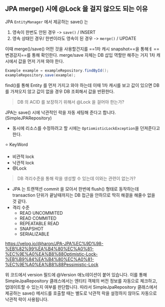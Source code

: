 JPA merge() 시에 @Lock 을 걸지 않으도 되는 이유
----

JPA `EntityManager` 에서 제공하는 save() 는 
1. 영속이 한번도 안된 경우 -> `save()` / INSERT
2. 영속 상태인 경우/ 한번이라도 영속이 된 경우 -> `merge()` / UPDATE

이때 merge()/save() 어떤 것을 사용할건지를 ==1차 캐시 snapshot==을 통해ㅔ ==변경감지==를 통해 확인한다. 
merge/save 자체는 DB 삽입 역할만 해주는 거지 1차 캐시에서 값을 먼저 가져 와야 한다. 

```java
Example example = exampleRepository.findById();
exampleRepository.save(example);
```

find()를 통해 Entity 를 먼저 가지고 와야 하는데 이때 1차 캐시를 보고
값이 있으면 DB 를 가져오지 않고 
값이 없을 경우 DB 조회해서 값을 반환한다. 

> DB 의 ACID 를 보장하기 위해서 @Lock 을 걸어야 한는가? 

JPA는 save() 시에 낙관적인 락을 자동 세팅해 준다고 합니다. (SimpleJPARepository) 
- 동시에 리소스를 수정하려고 할 시에는 `OptiomisticLockException`을 던져준다고한다. 

⭐ KeyWord
- 비관적 lock
- 낙관적 lock 
- @Lock 

> DB 격리수준을 통해 락을 생성할 수 있는데 이와는 관련이 없는가? 

- JPA 는 트랜잭션 commit 을 모아서 한번에 flush() 형태로 동작하는데 transaction 단위가 끝날때까지는 DB 접근을 안하므로 딱히 해결을 해줄수 없을 것 같다. 
- 격리 수준
	- READ UNCOMMITED
	- READ COMMITED 
	- REPEATABLE READ
	- SNAPSHOT
	- SERIALIZABLE 


https://velog.io/@haron/JPA-JPA%EC%9D%98-%EB%82%99%EA%B4%80%EC%A0%81-%EC%9E%A0%EA%B8%88Optimistic-Lock-%EB%B9%84%EA%B4%80%EC%A0%81-%EC%9E%A0%EA%B8%88Pessimistic-Lock




위 코드에서 version 필드에 @Version 애노테이션이 붙어 있습니다. 이를 통해 SimpleJpaRepository 클래스에서는 엔티티 객체의 버전 정보를 자동으로 체크하고, 업데이트할 수 있는지 여부를 판단합니다. 따라서 SimpleJpaRepository 클래스에서 제공하는 save() 메서드를 호출할 때는 별도로 낙관적 락을 설정하지 않아도 자동으로 낙관적 락이 사용됩니다.